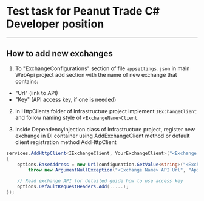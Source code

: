 # Test task for Peanut Trade C# Developer position
---

## How to add new exchanges

1. To "ExchangeConfigurations" section of file ```appsettings.json``` in main WebApi project add section with the name of new exchange that contains:
  - "Url" (link to API)
  - "Key" (API access key, if one is needed)

2. In HttpClients folder of Infrastructure project implement ```IExchangeClient``` and follow naming style of ```<ExchangeName>Client```.

3. Inside DependencyInjection class of Infrastructure project, register new exchange in DI container using AddExchangeClient method or default client registration method AddHttpClient
```cs
services.AddHttpClient<IExchangeClient, YourExchangeClient>("<Exchange Name>", options =>
{
    options.BaseAddress = new Uri(configuration.GetValue<string>("<Exchange Name>:Url") ??
        throw new ArgumentNullException("<Exchange Name> API Url", "Api url is required to access it"));

    // Read exchange API for detailed guide how to use access key
    options.DefaultRequestHeaders.Add(.....);
});
```
